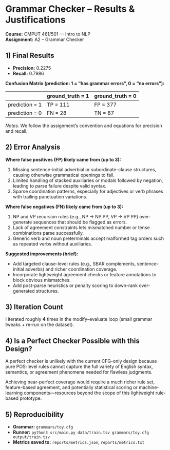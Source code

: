 # Grammar Checker – Results & Justifications

**Course:** CMPUT 461/501 — Intro to NLP  
**Assignment:** A2 – Grammar Checker  

## 1) Final Results

- **Precision:** 0.2275  
- **Recall:** 0.7986  

**Confusion Matrix (prediction: 1 = “has grammar errors”, 0 = “no errors”):**

|             | ground_truth = 1 | ground_truth = 0 |
|-------------|------------------|------------------|
| prediction = 1 | TP = 111        | FP = 377        |
| prediction = 0 | FN = 28        | TN = 87        |

*Notes.* We follow the assignment’s convention and equations for precision and recall.  

## 2) Error Analysis

**Where false positives (FP) likely came from (up to 3):**
1. Missing sentence-initial adverbial or subordinate-clause structures, causing otherwise grammatical openings to fail.
2. Limited handling of stacked auxiliaries or modals followed by negation, leading to parse failure despite valid syntax.
3. Sparse coordination patterns, especially for adjectives or verb phrases with trailing punctuation variations.

**Where false negatives (FN) likely came from (up to 3):**
1. NP and VP recursion rules (e.g., NP → NP PP, VP → VP PP) over-generate sequences that should be flagged as errors.
2. Lack of agreement constraints lets mismatched number or tense combinations parse successfully.
3. Generic verb and noun preterminals accept malformed tag orders such as repeated verbs without auxiliaries.

**Suggested improvements (brief):**  
- Add targeted clause-level rules (e.g., SBAR complements, sentence-initial adverbs) and richer coordination coverage.  
- Incorporate lightweight agreement checks or feature annotations to block obvious mismatches.  
- Add post-parse heuristics or penalty scoring to down-rank over-generated structures.

## 3) Iteration Count

I iterated roughly **4** times in the modify–evaluate loop (small grammar tweaks + re-run on the dataset).

## 4) Is a Perfect Checker Possible with this Design?

A perfect checker is unlikely with the current CFG-only design because pure POS-level rules cannot capture the full variety of English syntax, semantics, or agreement phenomena needed for flawless judgments.

Achieving near-perfect coverage would require a much richer rule set, feature-based agreement, and potentially statistical scoring or machine-learning components—resources beyond the scope of this lightweight rule-based prototype.

## 5) Reproducibility

- **Grammar:** `grammars/toy.cfg`  
- **Runner:** `python3 src/main.py data/train.tsv grammars/toy.cfg output/train.tsv`  
- **Metrics saved to:** `reports/metrics.json`, `reports/metrics.txt`  

